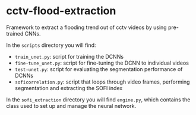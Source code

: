 # cctv-flood-extraction
Framework to extract a flooding trend out of cctv videos by using pre-trained CNNs.

In the `scripts` directory you will find:
- `train_unet.py`: script for training the DCNNs
- `fine-tune_unet.py`: script for fine-tuning the DCNN to individual videos
- `test-unet.py`: script for evaluating the segmentation performance of DCNNs
- `soficorrelation.py`: script that loops through video frames, performing segmentation and extracting the SOFI index

In the `sofi_extraction` directory you will find `engine.py`, which contains the class used to set up and manage the neural network.